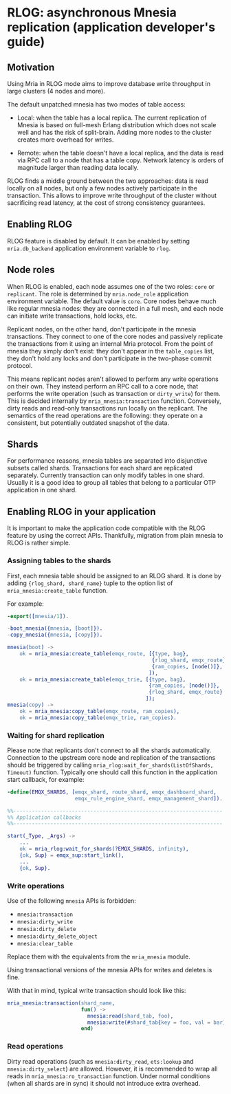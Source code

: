 # RLOG: asynchronous Mnesia replication (application developer's guide)

## Motivation

Using Mria in RLOG mode aims to improve database write throughput in large clusters (4 nodes and more).

The default unpatched mnesia has two modes of table access:

* Local: when the table has a local replica.
  The current replication of Mnesia is based on full-mesh Erlang distribution which does not scale well and has the risk of split-brain.
  Adding more nodes to the cluster creates more overhead for writes.

* Remote: when the table doesn't have a local replica, and the data is read via RPC call to a node that has a table copy.
  Network latency is orders of magnitude larger than reading data locally.

RLOG finds a middle ground between the two approaches: data is read locally on all nodes, but only a few nodes actively participate in the transaction.
This allows to improve write throughput of the cluster without sacrificing read latency, at the cost of strong consistency guarantees.

## Enabling RLOG

RLOG feature is disabled by default.
It can be enabled by setting `mria.db_backend` application environment variable to `rlog`.

## Node roles

When RLOG is enabled, each node assumes one of the two roles: `core` or `replicant`.
The role is determined by `mria.node_role` application environment variable.
The default value is `core`.
Core nodes behave much like regular mnesia nodes: they are connected in a full mesh, and each node can initiate write transactions, hold locks, etc.

Replicant nodes, on the other hand, don't participate in the mnesia transactions.
They connect to one of the core nodes and passively replicate the transactions from it using an internal Mria protocol.
From the point of mnesia they simply don't exist: they don't appear in the `table_copies` list, they don't hold any locks and don't participate in the two-phase commit protocol.

This means replicant nodes aren't allowed to perform any write operations on their own.
They instead perform an RPC call to a core node, that performs the write operation (such as transaction or `dirty_write`) for them.
This is decided internally by `mria_mnesia:transaction` function.
Conversely, dirty reads and read-only transactions run locally on the replicant.
The semantics of the read operations are the following: they operate on a consistent, but potentially outdated snapshot of the data.

## Shards

For performance reasons, mnesia tables are separated into disjunctive subsets called shards.
Transactions for each shard are replicated separately.
Currently transaction can only modify tables in one shard.
Usually it is a good idea to group all tables that belong to a particular OTP application in one shard.

## Enabling RLOG in your application

It is important to make the application code compatible with the RLOG feature by using the correct APIs.
Thankfully, migration from plain mnesia to RLOG is rather simple.

### Assigning tables to the shards

First, each mnesia table should be assigned to an RLOG shard.
It is done by adding `{rlog_shard, shard_name}` tuple to the option list of `mria_mnesia:create_table` function.

For example:

```erlang
-export([mnesia/1]).

-boot_mnesia({mnesia, [boot]}).
-copy_mnesia({mnesia, [copy]}).

mnesia(boot) ->
    ok = mria_mnesia:create_table(emqx_route, [{type, bag},
                                               {rlog_shard, emqx_route},
                                               {ram_copies, [node()]},
                                              ]),
    ok = mria_mnesia:create_table(emqx_trie, [{type, bag},
                                              {ram_copies, [node()]},
                                              {rlog_shard, emqx_route}
                                             ]);
mnesia(copy) ->
    ok = mria_mnesia:copy_table(emqx_route, ram_copies),
    ok = mria_mnesia:copy_table(emqx_trie, ram_copies).
```

### Waiting for shard replication

Please note that replicants don't connect to all the shards automatically.
Connection to the upstream core node and replication of the transactions should be triggered by calling `mria_rlog:wait_for_shards(ListOfShards, Timeout)` function.
Typically one should call this function in the application start callback, for example:

```erlang
-define(EMQX_SHARDS, [emqx_shard, route_shard, emqx_dashboard_shard,
                      emqx_rule_engine_shard, emqx_management_shard]).

%%--------------------------------------------------------------------
%% Application callbacks
%%--------------------------------------------------------------------

start(_Type, _Args) ->
    ...
    ok = mria_rlog:wait_for_shards(?EMQX_SHARDS, infinity),
    {ok, Sup} = emqx_sup:start_link(),
    ...
    {ok, Sup}.
```


### Write operations

Use of the following `mnesia` APIs is forbidden:

* `mnesia:transaction`
* `mnesia:dirty_write`
* `mnesia:dirty_delete`
* `mnesia:dirty_delete_object`
* `mnesia:clear_table`

Replace them with the equivalents from the `mria_mnesia` module.

Using transactional versions of the mnesia APIs for writes and deletes is fine.

With that in mind, typical write transaction should look like this:

```erlang
mria_mnesia:transaction(shard_name,
                        fun() ->
                          mnesia:read(shard_tab, foo),
                          mnesia:write(#shard_tab{key = foo, val = bar})
                        end)
```

### Read operations

Dirty read operations (such as `mnesia:dirty_read`, `ets:lookup` and `mnesia:dirty_select`) are allowed.
However, it is recommended to wrap all reads in `mria_mnesia:ro_transaction` function.
Under normal conditions (when all shards are in sync) it should not introduce extra overhead.

